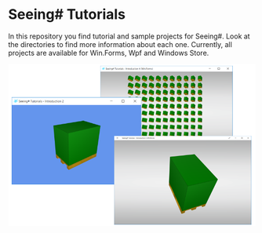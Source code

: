 # Seeing# Tutorials
In this repository you find tutorial and sample projects for Seeing#. Look at the directories to find more information about each one. Currently, all projects are available for Win.Forms, Wpf and Windows Store. 

![alt tag](Misc/Screenshots/overview.png)

